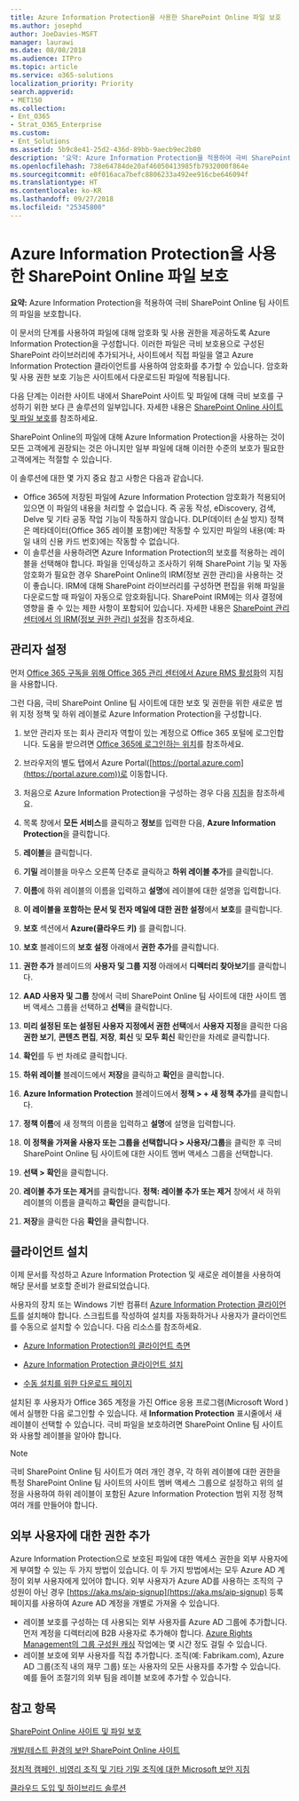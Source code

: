 ```yaml
---
title: Azure Information Protection을 사용한 SharePoint Online 파일 보호
ms.author: josephd
author: JoeDavies-MSFT
manager: laurawi
ms.date: 08/08/2018
ms.audience: ITPro
ms.topic: article
ms.service: o365-solutions
localization_priority: Priority
search.appverid:
- MET150
ms.collection:
- Ent_O365
- Strat_O365_Enterprise
ms.custom:
- Ent_Solutions
ms.assetid: 5b9c8e41-25d2-436d-89bb-9aecb9ec2b80
description: '요약: Azure Information Protection을 적용하여 극비 SharePoint Online 팀 사이트의 파일을 보호합니다.'
ms.openlocfilehash: 738e64784de20af46050413985fb7932000f864e
ms.sourcegitcommit: e0f016aca7befc8806233a492ee916cbe646094f
ms.translationtype: HT
ms.contentlocale: ko-KR
ms.lasthandoff: 09/27/2018
ms.locfileid: "25345800"
---
```

# <a name="protect-sharepoint-online-files-with-azure-information-protection"></a>Azure Information Protection을 사용한 SharePoint Online 파일 보호

 **요약:** Azure Information Protection을 적용하여 극비 SharePoint Online 팀 사이트의 파일을 보호합니다.
  
이 문서의 단계를 사용하여 파일에 대해 암호화 및 사용 권한을 제공하도록 Azure Information Protection을 구성합니다. 이러한 파일은 극비 보호용으로 구성된 SharePoint 라이브러리에 추가되거나, 사이트에서 직접 파일을 열고 Azure Information Protection 클라이언트를 사용하여 암호화를 추가할 수 있습니다. 암호화 및 사용 권한 보호 기능은 사이트에서 다운로드된 파일에 적용됩니다. 

다음 단계는 이러한 사이트 내에서 SharePoint 사이트 및 파일에 대해 극비 보호를 구성하기 위한 보다 큰 솔루션의 일부입니다. 자세한 내용은 [SharePoint Online 사이트 및 파일 보호](secure-sharepoint-online-sites-and-files.md)를 참조하세요. 

SharePoint Online의 파일에 대해 Azure Information Protection을 사용하는 것이 모든 고객에게 권장되는 것은 아니지만 일부 파일에 대해 이러한 수준의 보호가 필요한 고객에게는 적절할 수 있습니다.

이 솔루션에 대한 몇 가지 중요 참고 사항은 다음과 같습니다.
- Office 365에 저장된 파일에 Azure Information Protection 암호화가 적용되어 있으면 이 파일의 내용을 처리할 수 없습니다. 즉 공동 작성, eDiscovery, 검색, Delve 및 기타 공동 작업 기능이 작동하지 않습니다. DLP(데이터 손실 방지) 정책은 메타데이터(Office 365 레이블 포함)에만 작동할 수 있지만 파일의 내용(예: 파일 내의 신용 카드 번호)에는 작동할 수 없습니다.
- 이 솔루션을 사용하려면 Azure Information Protection의 보호를 적용하는 레이블을 선택해야 합니다. 파일을 인덱싱하고 조사하기 위해 SharePoint 기능 및 자동 암호화가 필요한 경우 SharePoint Online의 IRM(정보 권한 관리)을 사용하는 것이 좋습니다. IRM에 대해 SharePoint 라이브러리를 구성하면 편집을 위해 파일을 다운로드할 때 파일이 자동으로 암호화됩니다. SharePoint IRM에는 의사 결정에 영향을 줄 수 있는 제한 사항이 포함되어 있습니다. 자세한 내용은 [SharePoint 관리 센터에서 의 IRM(정보 권한 관리) 설정](https://support.office.com/article/Set-up-Information-Rights-Management-IRM-in-SharePoint-admin-center-239CE6EB-4E81-42DB-BF86-A01362FED65C)을 참조하세요.

## <a name="admin-setup"></a>관리자 설정
먼저 [Office 365 구독을 위해 Office 365 관리 센터에서 Azure RMS 활성화](https://docs.microsoft.com/information-protection/deploy-use/activate-office365)의 지침을 사용합니다.
  
그런 다음, 극비 SharePoint Online 팀 사이트에 대한 보호 및 권한을 위한 새로운 범위 지정 정책 및 하위 레이블로 Azure Information Protection을 구성합니다.
  
1. 보안 관리자 또는 회사 관리자 역할이 있는 계정으로 Office 365 포털에 로그인합니다. 도움을 받으려면 [Office 365에 로그인하는 위치](https://support.office.com/Article/Where-to-sign-in-to-Office-365-e9eb7d51-5430-4929-91ab-6157c5a050b4)를 참조하세요.
    
2. 브라우저의 별도 탭에서 Azure Portal([https://portal.azure.com](https://portal.azure.com))로 이동합니다.
    
3. 처음으로 Azure Information Protection을 구성하는 경우 다음 [지침](https://docs.microsoft.com/information-protection/deploy-use/configure-policy#to-access-the-azure-information-protection-blade-for-the-first-time)을 참조하세요.

4. 목록 창에서 **모든 서비스**를 클릭하고 **정보**를 입력한 다음, **Azure Information Protection**을 클릭합니다.

5. **레이블**을 클릭합니다.
    
6. **기밀** 레이블을 마우스 오른쪽 단추로 클릭하고 **하위 레이블 추가**를 클릭합니다.
    
7. **이름**에 하위 레이블의 이름을 입력하고 **설명**에 레이블에 대한 설명을 입력합니다.
    
8. **이 레이블을 포함하는 문서 및 전자 메일에 대한 권한 설정**에서 **보호**를 클릭합니다.
    
9. **보호** 섹션에서 **Azure(클라우드 키)** 를 클릭합니다.
    
10. **보호** 블레이드의 **보호 설정** 아래에서 **권한 추가**를 클릭합니다.
    
11. **권한 추가** 블레이드의 **사용자 및 그룹 지정** 아래에서 **디렉터리 찾아보기**를 클릭합니다.
    
12. **AAD 사용자 및 그룹** 창에서 극비 SharePoint Online 팀 사이트에 대한 사이트 멤버 액세스 그룹을 선택하고 **선택**을 클릭합니다.
    
13. **미리 설정된 또는 설정된 사용자 지정에서 권한 선택**에서 **사용자 지정**을 클릭한 다음 **권한 보기**, **콘텐츠 편집**, **저장**, **회신** 및 **모두 회신** 확인란을 차례로 클릭합니다.
    
14. **확인**를 두 번 차례로 클릭합니다.
    
15. **하위 레이블** 블레이드에서 **저장**을 클릭하고 **확인**을 클릭합니다.

16. **Azure Information Protection** 블레이드에서 **정책 > + 새 정책 추가**를 클릭합니다.
    
17. **정책 이름**에 새 정책의 이름을 입력하고 **설명**에 설명을 입력합니다.
    
18. **이 정책을 가져올 사용자 또는 그룹을 선택합니다 > 사용자/그룹**을 클릭한 후 극비 SharePoint Online 팀 사이트에 대한 사이트 멤버 액세스 그룹을 선택합니다.
    
19. **선택 > 확인**을 클릭합니다.

20. **레이블 추가 또는 제거**를 클릭합니다. **정책: 레이블 추가 또는 제거** 창에서 새 하위 레이블의 이름을 클릭하고 **확인**을 클릭합니다.   

21. **저장**을 클릭한 다음 **확인**을 클릭합니다.
 
## <a name="client-setup"></a>클라이언트 설치
이제 문서를 작성하고 Azure Information Protection 및 새로운 레이블을 사용하여 해당 문서를 보호할 준비가 완료되었습니다.
  
사용자의 장치 또는 Windows 기반 컴퓨터 [Azure Information Protection 클라이언트](https://docs.microsoft.com/information-protection/rms-client/install-client-app)를 설치해야 합니다. 스크립트를 작성하여 설치를 자동화하거나 사용자가 클라이언트를 수동으로 설치할 수 있습니다. 다음 리소스를 참조하세요.
  
- [Azure Information Protection의 클라이언트 측면](https://docs.microsoft.com/information-protection/rms-client/use-client)
    
- [Azure Information Protection 클라이언트 설치](https://docs.microsoft.com/information-protection/rms-client/client-admin-guide)
    
- [수동 설치를 위한 다운로드 페이지](https://www.microsoft.com/download/details.aspx?id=53018)
    
설치된 후 사용자가 Office 365 계정을 가진 Office 응용 프로그램(Microsoft Word )에서 실행한 다음 로그인할 수 있습니다. 새 **Information Protection** 표시줄에서 새 레이블이 선택할 수 있습니다. 극비 파일을 보호하려면 SharePoint Online 팀 사이트와 사용할 레이블을 알아야 합니다.
  
> [!NOTE]
> 극비 SharePoint Online 팀 사이트가 여러 개인 경우, 각 하위 레이블에 대한 권한을 특정 SharePoint Online 팀 사이트의 사이트 멤버 액세스 그룹으로 설정하고 위의 설정을 사용하여 하위 레이블이 포함된 Azure Information Protection 범위 지정 정책 여러 개를 만들어야 합니다. 
  
## <a name="adding-permissions-for-external-users"></a>외부 사용자에 대한 권한 추가
Azure Information Protection으로 보호된 파일에 대한 액세스 권한을 외부 사용자에게 부여할 수 있는 두 가지 방법이 있습니다. 이 두 가지 방법에서는 모두 Azure AD 계정이 외부 사용자에게 있어야 합니다. 외부 사용자가 Azure AD를 사용하는 조직의 구성원이 아닌 경우 [https://aka.ms/aip-signup](https://aka.ms/aip-signup) 등록 페이지를 사용하여 Azure AD 계정을 개별로 가져올 수 있습니다.

 - 레이블 보호를 구성하는 데 사용되는 외부 사용자를 Azure AD 그룹에 추가합니다. 먼저 계정을 디렉터리에 B2B 사용자로 추가해야 합니다. [Azure Rights Management의 그룹 구성원 캐싱](https://docs.microsoft.com/azure/information-protection/plan-design/prepare#group-membership-caching-by-azure-information-protection) 작업에는 몇 시간 정도 걸릴 수 있습니다.  
 - 레이블 보호에 외부 사용자를 직접 추가합니다. 조직(예: Fabrikam.com), Azure AD 그룹(조직 내의 재무 그룹) 또는 사용자의 모든 사용자를 추가할 수 있습니다. 예를 들어 조절기의 외부 팀을 레이블 보호에 추가할 수 있습니다.

## <a name="see-also"></a>참고 항목

[SharePoint Online 사이트 및 파일 보호](secure-sharepoint-online-sites-and-files.md)
  
[개발/테스트 환경의 보안 SharePoint Online 사이트](secure-sharepoint-online-sites-in-a-dev-test-environment.md)
  
[정치적 캠페인, 비영리 조직 및 기타 기밀 조직에 대한 Microsoft 보안 지침](microsoft-security-guidance-for-political-campaigns-nonprofits-and-other-agile-o.md)
  
[클라우드 도입 및 하이브리드 솔루션](https://docs.microsoft.com/office365/enterprise/cloud-adoption-and-hybrid-solutions)




